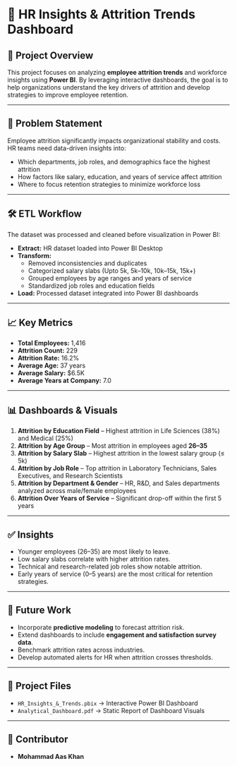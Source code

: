 
# 👥 HR Insights & Attrition Trends Dashboard

## 📌 Project Overview
This project focuses on analyzing **employee attrition trends** and workforce insights using **Power BI**. By leveraging interactive dashboards, the goal is to help organizations understand the key drivers of attrition and develop strategies to improve employee retention.  

---

## 🏦 Problem Statement
Employee attrition significantly impacts organizational stability and costs. HR teams need data-driven insights into:
- Which departments, job roles, and demographics face the highest attrition  
- How factors like salary, education, and years of service affect attrition  
- Where to focus retention strategies to minimize workforce loss  

---

## 🛠️ ETL Workflow
The dataset was processed and cleaned before visualization in Power BI:  
- **Extract:** HR dataset loaded into Power BI Desktop  
- **Transform:**  
  - Removed inconsistencies and duplicates  
  - Categorized salary slabs (Upto 5k, 5k–10k, 10k–15k, 15k+)  
  - Grouped employees by age ranges and years of service  
  - Standardized job roles and education fields  
- **Load:** Processed dataset integrated into Power BI dashboards  

---

## 📈 Key Metrics
- **Total Employees:** 1,416  
- **Attrition Count:** 229  
- **Attrition Rate:** 16.2%  
- **Average Age:** 37 years  
- **Average Salary:** $6.5K  
- **Average Years at Company:** 7.0  

---

## 📊 Dashboards & Visuals
1. **Attrition by Education Field** – Highest attrition in Life Sciences (38%) and Medical (25%)  
2. **Attrition by Age Group** – Most attrition in employees aged **26–35**  
3. **Attrition by Salary Slab** – Highest attrition in the lowest salary group (≤ 5k)  
4. **Attrition by Job Role** – Top attrition in Laboratory Technicians, Sales Executives, and Research Scientists  
5. **Attrition by Department & Gender** – HR, R&D, and Sales departments analyzed across male/female employees  
6. **Attrition Over Years of Service** – Significant drop-off within the first 5 years  

---

## ✅ Insights
- Younger employees (26–35) are most likely to leave.  
- Low salary slabs correlate with higher attrition rates.  
- Technical and research-related job roles show notable attrition.  
- Early years of service (0–5 years) are the most critical for retention strategies.  

---

## 🔮 Future Work
- Incorporate **predictive modeling** to forecast attrition risk.  
- Extend dashboards to include **engagement and satisfaction survey data**.  
- Benchmark attrition rates across industries.  
- Develop automated alerts for HR when attrition crosses thresholds.  

---

## 📂 Project Files
- `HR_Insights_&_Trends.pbix` → Interactive Power BI Dashboard  
- `Analytical_Dashboard.pdf` → Static Report of Dashboard Visuals  

---

## 👥 Contributor
- **Mohammad Aas Khan**  
